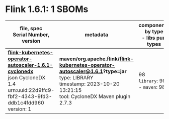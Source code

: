 Flink 1.6.1: 1 SBOMs
=======

| file, spec<br>Serial Number, version| metadata | components<br>by type<br>- libs purl types |
| ----------------------------------- | -------- | ------------------------------------------ |
| **[flink-kubernetes-operator-autoscaler-1.6.1-cyclonedx](maven/org.apache.flink/flink-kubernetes-operator-autoscaler/1.6.1/flink-kubernetes-operator-autoscaler-1.6.1-cyclonedx.json)**<br>json CycloneDX 1.4<br>urn:uuid:22d9ffc9-fbf2-4343-9fd3-ddb1c4fdd960<br>version: 1 | **maven/org.apache.flink/flink-kubernetes-operator-autoscaler@1.6.1?type=jar**<br>type: LIBRARY<br>timestamp: 2023-10-20 13:21:15<br>tool: CycloneDX Maven plugin 2.7.3 | 98<br>`library`: 98 <br>- `maven`: 98  |
